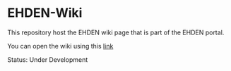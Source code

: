 # EHDEN-Wiki
This repository host the EHDEN wiki page that is part of the EHDEN portal.

You can open the wiki using this [link](https://github.com/EHDEN/EHDEN-Wiki/wiki)

Status: Under Development
